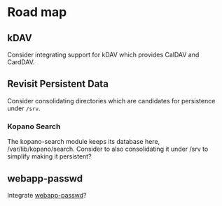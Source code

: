 # Road map

## kDAV

Consider integrating support for kDAV which provides CalDAV and CardDAV.

## Revisit Persistent Data

Consider consolidating directories which are candidates for persistence under `/srv`.

### Kopano Search

The kopano-search module keeps its database here, /var/lib/kopano/search.
Consider to also consolidating it under /srv to simplify making it persistent?

## webapp-passwd

Integrate [webapp-passwd](https://github.com/silentsakky/zarafa-webapp-passwd)?
